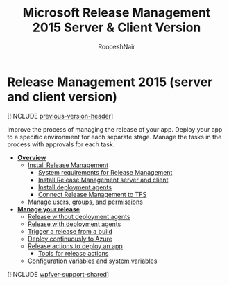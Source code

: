 ﻿---
title: Microsoft Release Management 2015 Server & Client Version
ms.custom: seodec18
description: Create managed continuous deployment pipelines in Azure Pipelines or TFS using Release Management 2015 (server and client version)
ms.assetid: 9ABB2478-BE87-4DAC-8365-3A5138225554
ms.topic: overview
ms.author: ronai
author: RoopeshNair
ms.date: 07/16/2018
monikerRange: '>= tfs-2015'
---

# Release Management 2015 (server and client version)

[!INCLUDE [previous-version-header](includes/previous-version-header.md)]

Improve the process of managing the release of your app.
Deploy your app to a specific environment for each separate stage.
Manage the tasks in the process with approvals for each task.

* **[Overview](previous-version/release-management-overview.md)**
  - [Install Release Management](previous-version/install-release-management.md)
    * [System requirements for Release Management](previous-version/install-release-management/system-requirements.md)
    * [Install Release Management server and client](previous-version/install-release-management/install-server-and-client.md)
    * [Install deployment agents](previous-version/install-release-management/install-deployment-agent.md)
    * [Connect Release Management to TFS](previous-version/install-release-management/connect-to-tfs.md)
  - [Manage users, groups, and permissions](previous-version/add-users-and-groups.md)
* **[Manage your release](previous-version/manage-your-release.md)**
  - [Release without deployment agents](previous-version/release-without-agents.md)
  - [Release with deployment agents](previous-version/release-with-agents.md)
  - [Trigger a release from a build](previous-version/trigger-a-release.md)
  - [Deploy continuously to Azure](previous-version/deploy-continuously-to-azure.md)
  - [Release actions to deploy an app](previous-version/release-actions.md)
    * [Tools for release actions](previous-version/release-actions/release-action-tools.md)
  - [Configuration variables and system variables](previous-version/config-and-system-variables.md)

[!INCLUDE [wpfver-support-shared](includes/wpfver-support-shared.md)]

